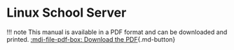 # Linux School Server

!!! note
    This manual is available in a PDF format and can be downloaded and printed. 
    [:mdi-file-pdf-box: Download the PDF](https://educational-tools.github.io/Linux-Manual/linux_man.pdf){.md-button}